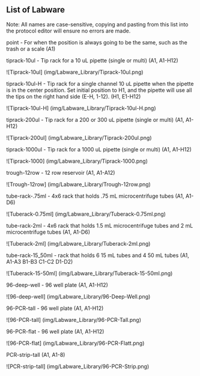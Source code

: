 ## List of Labware

Note:  All names are case-sensitive, copying and pasting from this list into the protocol editor will ensure no errors are made.

point - For when the position is always going to be the same, such as the trash or a scale
(A1)

tiprack-10ul - Tip rack for a 10 uL pipette (single or multi)
(A1, A1-H12)

![Tiprack-10ul] (img/Labware_Library/Tiprack-10ul.png)

tiprack-10ul-H - Tip rack for a single channel 10 uL pipette when the pipette is in the center position.  Set initial position to H1, and the pipette will use all the tips on the right hand side (E-H, 1-12).
(H1, E1-H12)

![Tiprack-10ul-H] (img/Labware_Library/Tiprack-10ul-H.png)

tiprack-200ul - Tip rack for a 200 or 300 uL pipette (single or multi)
(A1, A1-H12)

![Tiprack-200ul] (img/Labware_Library/Tiprack-200ul.png)

tiprack-1000ul - Tip rack for a 1000 uL pipette (single or multi)
(A1, A1-H12)

![Tiprack-1000] (img/Labware_Library/Tiprack-1000.png)

trough-12row - 12 row reservoir
(A1, A1-A12)

![Trough-12row] (img/Labware_Library/Trough-12row.png)

tube-rack-.75ml - 4x6 rack that holds .75 mL microcentrifuge tubes
(A1, A1-D6)

![Tuberack-0.75ml] (img/Labware_Library/Tuberack-0.75ml.png)

tube-rack-2ml - 4x6 rack that holds 1.5 mL microcentrifuge tubes and 2 mL microcentrifuge tubes
(A1, A1-D6)

![Tuberack-2ml] (img/Labware_Library/Tuberack-2ml.png)

tube-rack-15_50ml - rack that holds 6 15 mL tubes and 4 50 mL tubes
(A1, A1-A3 B1-B3 C1-C2 D1-D2)

![Tuberack-15-50ml] (img/Labware_Library/Tuberack-15-50ml.png)

96-deep-well - 96 well plate
(A1, A1-H12)

![96-deep-well] (img/Labware_Library/96-Deep-Well.png)

96-PCR-tall - 96 well plate
(A1, A1-H12)

![96-PCR-tall] (img/Labware_Library/96-PCR-Tall.png)

96-PCR-flat - 96 well plate
(A1, A1-H12)

![96-PCR-flat] (img/Labware_Library/96-PCR-Flatt.png)

PCR-strip-tall
(A1, A1-8)

![PCR-strip-tall] (img/Labware_Library/96-PCR-Strip.png)
